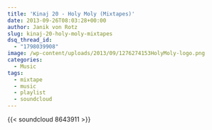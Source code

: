 ```yaml
---
title: 'Kinaj 20 - Holy Moly (Mixtapes)'
date: 2013-09-26T08:03:28+00:00
author: Janik von Rotz
slug: kinaj-20-holy-moly-mixtapes
dsq_thread_id:
  - "1798039908"
image: /wp-content/uploads/2013/09/1276274153HolyMoly-logo.png
categories:
  - Music
tags:
  - mixtape
  - music
  - playlist
  - soundcloud
---
```

{{< soundcloud 8643911 >}}